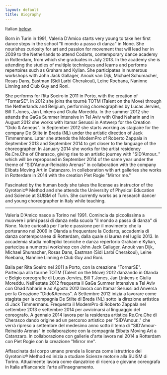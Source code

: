 ```yaml
---
layout: default
title: Biography
---
```


Italian [below](#italian).

Born in Turin in 1991, Valeria D'Amico starts very young to take her
first dance steps in the school "Il mondo a passo di danza" in None. She
nourishes curiosity for art and passion for movement that will lead her in 2009
to the Netherlands to attend Codarts, contemporary dance academy in Rotterdam,
from which she graduates in July 2013. In the academy she is attending the
studies of multiple techniques and learns and performs repertoires such as
Graham and Kylian. She participates in numerous workshops with John Jack
Gallager, Anouk van Dijk, Michael Schumacher, Rosas Dans, Eastman (Sidi Larbi
Cherakoui), Leine Roebana, Naninne Linning and Club Guy and Roni.

She performs for Rita Soeiro in 2011 in Porto, with the creation of "TornarSE".
In 2012 she joins the tournè TOTM (Talent on the Move) through the
Netherlands and Belgium, performing choreographies by Lucas Jervies, Bill
T.Jones, Jan Linkens and Giulia Moreddu. In the summer 2012 she attends the
GaGa Summer Intensive in Tel Aviv with Ohad Naharin and in August 2012 she
works with Itamar Serussi in Antwerp for the Creation "Dido & Aeneas". In
September 2012 she starts working as stagiaire for the company De Stilte in
Breda (NL) under the artistic direction of Jack Timmermans. Later she attends
the ModemPro of Roberto Zappala in September 2013 and September 2014 to get
closer to the language of the choreographer. In January 2014 she works for the
artist residency Re.Cre.Che of Cherasco, giving rise to an artistic journey
with "SID'Amour.." which will be reproposed in September 2014 of the same year
under the theme of "SID'Amour-Reinaldo Arenas" in collaboration with the
company Elibats Moving Art in Catanzaro. In colleboration with art galleries she
works in Rotterdam in 2014 with the creation Piet Rogie "Mirror me."

Fascinated by the human body she takes the license as instructor of the
Gyrotonic® Method and she attends the University of Physical Education and
Science at SUISM of Turin. She currently works as a research dancer and young
choreographer in Italy while teaching.

---

<a name="italian"></a>

Valeria D'Amico nasce a Torino nel 1991. Comincia da piccolissima a muovere i
primi passi di danza nella scuola "il mondo a passo di danza" di None. Nutre
curiosità per l'arte e passione per il movimento che la porteranno nel 2009 in
Olanda a frequentare la Codarts, accademia di danza contemporanea di Rotterdam,
dalla quale si laurea nel luglio 2013. In accademia studia molteplici tecniche
e danza repertorio Graham e Kylian, partecipa a numerosi workshop con John Jack
Gallager, Anouk van Dijk, Michael Shumacher, Rosas Dans, Eastman (Sidi Larbi
Cherakoui), Leine Roebana, Nannine Linning e Club Guy and Roni.

Balla per Rita Soeiro nel 2011 a Porto, con la creazione "TornarSE".
Partecipa alla tournè TOTM (Talent on the Move) 2012 danzando in Olanda e
Belgio coreografie di Lucas Jervies, Bill T.Jones, Jan Linkens e Giulia
Moreddu. Nell'estate 2012 frequenta il GaGa Summer Intensive a Tel Aviv con
Ohad Naharin e ad Agosto 2012 lavora con Itamar Serussi ad Anversa per la
Creazione "Dido&Aeneas". A Settembre 2012 inizia a lavorare come stagista per
la compagnia De Stilte di Breda (NL) sotto la direzione artistica di Jack
Timmermans. Frequenta il ModemPro di Roberto Zappalà nel settembre 2013 e
settembre 2014 per avvicinarsi al linguaggio del coreografo. A gennaio 2014
lavora per la residenza artistica Re.Cre.Che di Cherasco dando origine ad un
percorso artistico per "SID'Amour.." che verrà ripreso a settembre del
medesimo anno sotto il tema di "SID'Amour-Reinaldo Arenas" in collaborazione
con la compagnia Elibats Moving Art a Catanzaro. In collaborazione con gallerie
d'arte lavora nel 2014 a Rotterdam con Piet Rogie con la creazione "Mirror
me".

Affascinata dal corpo umano prende la licenza come istruttrice del Gyrotonic®
Method ed inizia a studiare Scienze motorie alla SUISM di Torino. Attualmente
lavora come danzatrice di ricerca e giovane coreografa in Italia affiancando
l'arte all'insegnamento.
